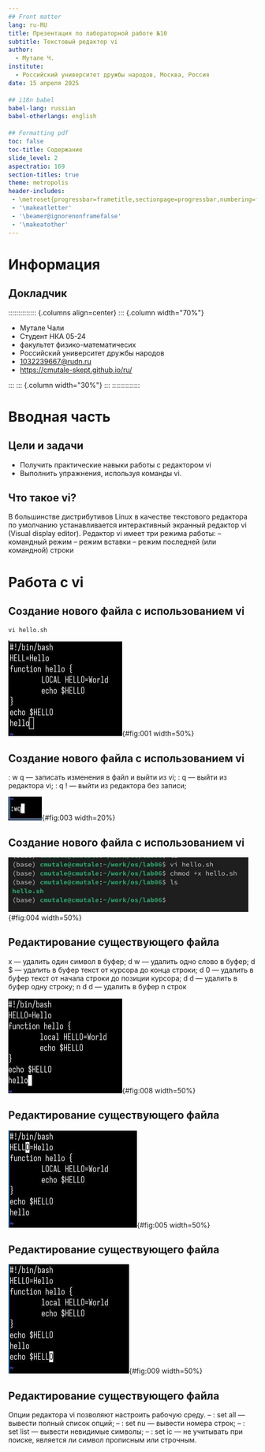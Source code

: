 ```yaml
---
## Front matter
lang: ru-RU
title: Презентация по лабораторной работе №10
subtitle: Текстовый редактор vi
author:
  - Мутале Ч.
institute:
  - Российский университет дружбы народов, Москва, Россия
date: 15 апреля 2025

## i18n babel
babel-lang: russian
babel-otherlangs: english

## Formatting pdf
toc: false
toc-title: Содержание
slide_level: 2
aspectratio: 169
section-titles: true
theme: metropolis
header-includes:
 - \metroset{progressbar=frametitle,sectionpage=progressbar,numbering=fraction}
 - '\makeatletter'
 - '\beamer@ignorenonframefalse'
 - '\makeatother'
---
```


# Информация

## Докладчик

:::::::::::::: {.columns align=center}
::: {.column width="70%"}

  * Мутале Чали
  * Студент НКА 05-24
  * факультет физико-математичесих 
  * Российский университет дружбы народов
  * [1032239667@rudn.ru](mailto:1032239667@rudn.ru)
  * <https://cmutale-skept.github.io/ru/>

:::
::: {.column width="30%"}
:::
::::::::::::::

# Вводная часть

## Цели и задачи

- Получить практические навыки работы с редактором vi
- Выполнить упражнения, используя команды vi.

## Что такое vi?

В большинстве дистрибутивов Linux в качестве текстового редактора по умолчанию устанавливается интерактивный экранный редактор vi (Visual display editor).
Редактор vi имеет три режима работы:
– командный режим 
– режим вставки 
– режим последней (или командной) строки 

# Работа с vi

## Создание нового файла с использованием vi

```
vi hello.sh
```
![Рис 1: режим вставки](image/1.PNG){#fig:001 width=50%}

## Создание нового файла с использованием vi

: w q — записать изменения в файл и выйти из vi; : q — выйти из редактора vi; : q ! — выйти из редактора без записи;

![Рис 2: Сохранение файла](image/2.PNG){#fig:003 width=20%}

## Создание нового файла с использованием vi

![Рис 3: Исполняеммый файл](image/3.PNG){#fig:004 width=50%}

## Редактирование существующего файла

x — удалить один символ в буфер; d w — удалить одно слово в буфер; d $ — удалить в буфер текст от курсора до конца строки; d 0 — удалить в буфер текст от начала строки до позиции курсора; d d — удалить в буфер одну строку; n d d — удалить в буфер n строк

![Рис 4: Удаление строки](image/4.PNG){#fig:008 width=50%}

## Редактирование существующего файла

![Рис 5: Перемешение курсора](image/5.PNG){#fig:005 width=50%}

## Редактирование существующего файла

![Рис 6: Отмена дествия](image/6.PNG){#fig:009 width=50%}

## Редактирование существующего файла

Опции редактора vi позволяют настроить рабочую среду. 
– : set all — вывести полный список опций;
– : set nu — вывести номера строк;
– : set list — вывести невидимые символы;
– : set ic — не учитывать при поиске, является ли символ прописным или строчным.



